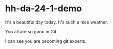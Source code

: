 # hh-da-24-1-demo

It's a beautiful day today.
It's such a nice weather.

You all are so good in Git.

I can see you are becoming git experts.
